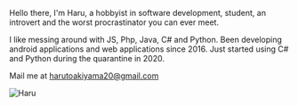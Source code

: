 Hello there, I'm Haru, a hobbyist in software development, student, an introvert and the worst procrastinator you can ever meet.

I like messing around with JS, Php, Java, C# and Python. Been developing android applications and web applications since 2016. Just started using C# and Python during the quarantine in 2020.

Mail me at harutoakiyama20@gmail.com

![Haru](https://github-readme-stats.vercel.app/api?username=haru-chama&count_private=true&hide=contribs,prs)
